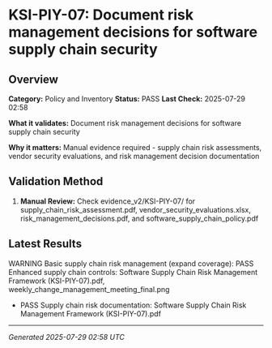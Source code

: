 # KSI-PIY-07: Document risk management decisions for software supply chain security

## Overview

**Category:** Policy and Inventory
**Status:** PASS
**Last Check:** 2025-07-29 02:58

**What it validates:** Document risk management decisions for software supply chain security

**Why it matters:** Manual evidence required - supply chain risk assessments, vendor security evaluations, and risk management decision documentation

## Validation Method

1. **Manual Review:** Check evidence_v2/KSI-PIY-07/ for supply_chain_risk_assessment.pdf, vendor_security_evaluations.xlsx, risk_management_decisions.pdf, and software_supply_chain_policy.pdf

## Latest Results

WARNING Basic supply chain risk management (expand coverage): PASS Enhanced supply chain controls: Software Supply Chain Risk Management Framework (KSI-PIY-07).pdf, weekly_change_management_meeting_final.png
- PASS Supply chain risk documentation: Software Supply Chain Risk Management Framework (KSI-PIY-07).pdf

---
*Generated 2025-07-29 02:58 UTC*